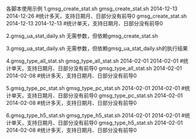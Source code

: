 各脚本使用示例
1.gmsg_create_stat.sh
gmsg_create_stat.sh 2014-12-13 2014-12-26 #统计多天，支持日期月、日部分没有前导0
gmsg_create_stat.sh 2014-12-13 2014-12-13 #统计单天，支持日期月、日部分没有前导0

2.gmsg_ua_stat_daily.sh
无需参数，但依赖gmsg_create_stat.sh

3.gmsg_ua_stat_daily.sh
无需参数，但依赖gmsg_ua_stat_daily.sh的执行结果

4.gmsg_type_all_stat.sh
gmsg_type_all_stat.sh 2014-02-01 2014-02-01 #统计单天，支持日期月、日部分没有前导0
gmsg_type_all_stat.sh 2014-02-01 2014-02-08 #统计多天，支持日期月、日部分没有前导0

5.gmsg_type_pc_stat.sh
gmsg_type_pc_stat.sh 2014-02-01 2014-02-01 #统计单天，支持日期月、日部分没有前导0
gmsg_type_pc_stat.sh 2014-02-01 2014-02-08 #统计多天，支持日期月、日部分没有前导0

6.gmsg_type_h5_stat.sh
gmsg_type_h5_stat.sh 2014-02-01 2014-02-01 #统计单天，支持日期月、日部分没有前导0
gmsg_type_h5_stat.sh 2014-02-01 2014-02-08 #统计多天，支持日期月、日部分没有前导0
